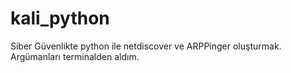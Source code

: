 # kali_python
Siber Güvenlikte python ile netdiscover ve ARPPinger oluşturmak.
Argümanları terminalden aldım.
